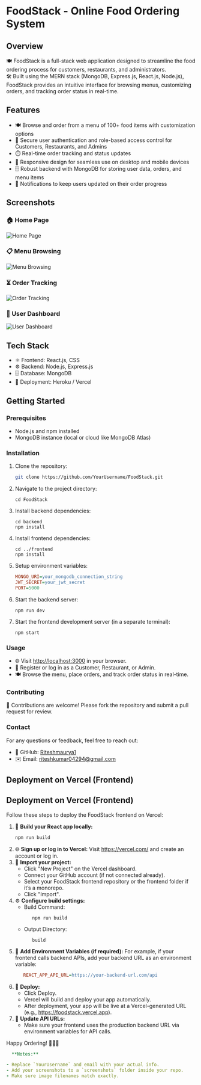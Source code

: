# FoodStack - Online Food Ordering System

## Overview
🍽️ FoodStack is a full-stack web application designed to streamline the food ordering process for customers, restaurants, and administrators.  
🛠️ Built using the MERN stack (MongoDB, Express.js, React.js, Node.js), FoodStack provides an intuitive interface for browsing menus, customizing orders, and tracking order status in real-time.  

## Features
- 🍽️ Browse and order from a menu of 100+ food items with customization options  
- 🔐 Secure user authentication and role-based access control for Customers, Restaurants, and Admins  
- ⏱️ Real-time order tracking and status updates  
- 📱 Responsive design for seamless use on desktop and mobile devices  
- 🗄️ Robust backend with MongoDB for storing user data, orders, and menu items  
- 🔔 Notifications to keep users updated on their order progress  


## Screenshots

### 🏠 Home Page
![Home Page](screenshots/homepage.png)

### 📋 Menu Browsing
![Menu Browsing](screenshots/menu.png)

### ⏳ Order Tracking
![Order Tracking](screenshots/order-tracking.png)

### 👤 User Dashboard
![User Dashboard](screenshots/user-dashboard.png)


## Tech Stack
- ⚛️ Frontend: React.js, CSS  
- ⚙️ Backend: Node.js, Express.js  
- 🗄️ Database: MongoDB  
- 🚀 Deployment: Heroku / Vercel  

## Getting Started

### Prerequisites
- Node.js and npm installed
- MongoDB instance (local or cloud like MongoDB Atlas)

### Installation
1. Clone the repository:
   ```bash
   git clone https://github.com/YourUsername/FoodStack.git
2. Navigate to the project directory:
   ```base
   cd FoodStack
3. Install backend dependencies:
    ```base
   cd backend
   npm install
4. Install frontend dependencies:
    ```base
   cd ../frontend
   npm install
5. Setup environment variables:
    ```ini
    MONGO_URI=your_mongodb_connection_string
    JWT_SECRET=your_jwt_secret
    PORT=5000
6. Start the backend server:
    ```base
   npm run dev
7. Start the frontend development server (in a separate terminal):
   ```base
   npm start
### Usage
- 🌐 Visit [http://localhost:3000](http://localhost:3000) in your browser.  
- 📝 Register or log in as a Customer, Restaurant, or Admin.  
- 🍽️ Browse the menu, place orders, and track order status in real-time.  

### Contributing
🤝 Contributions are welcome! Please fork the repository and submit a pull request for review.

### Contact
For any questions or feedback, feel free to reach out:  
- 🔗 GitHub: [Riteshmaurya1](https://github.com/Riteshmaurya1)  
- ✉️ Email: riteshkumar04294@gmail.com  


## Deployment on Vercel (Frontend)
## Deployment on Vercel (Frontend)

Follow these steps to deploy the FoodStack frontend on Vercel:

1. 🔧 **Build your React app locally:**
   ```bash
   npm run build

2. 🌐 **Sign up or log in to Vercel:**
   Visit https://vercel.com/ and create an account or log in.
3. 📂 **Import your project:**
   - Click "New Project" on the Vercel dashboard.
   - Connect your GitHub account (if not connected already).
   - Select your FoodStack frontend repository or the frontend folder if it’s a monorepo.
   - Click "Import".
4. ⚙️ **Configure build settings:**
   - Build Command:
     ```base
        npm run build
   - Output Directory:
     ```nginx
        build
5. 🔑 **Add Environment Variables (if required):**
   For example, if your frontend calls backend APIs, add your backend URL as an environment variable:
   ```ini
      REACT_APP_API_URL=https://your-backend-url.com/api
6. 🚀 **Deploy:**
   - Click Deploy.
   - Vercel will build and deploy your app automatically.
   - After deployment, your app will be live at a Vercel-generated URL (e.g., https://foodstack.vercel.app).
7. 🔗 **Update API URLs:**
   - Make sure your frontend uses the production backend URL via environment variables for API calls.

   
Happy Ordering! 🍔🍕🍜
```yaml
  **Notes:**

- Replace `YourUsername` and email with your actual info.
- Add your screenshots to a `screenshots` folder inside your repo.
- Make sure image filenames match exactly.

